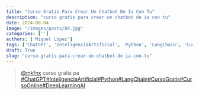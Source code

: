 ```yaml
---
title: "Curso Gratis Para Crear Un Chatbot De Ia Con Tu"
description: "curso gratis para crear un chatbot de ia con tu"
date: 2024-08-04
image: "/images/posts/04.jpg"
categories: ['']
authors: ['Miguel López']
tags: ['ChatGPT', 'InteligenciaArtificial', 'Python', 'LangChain', 'CursoGratis', 'CursoOnline', 'DeepLearningAI']
draft: True
slug: "curso-gratis-para-crear-un-chatbot-de-ia-con-tu"
---
```


<blockquote class="tiktok-embed" cite="{https://www.tiktok.com/@mkfnx/video/7259557243220217093}" data-video-id="7259557243220217093" style="max-width: 605px;min-width: 325px;" > <section> <a target="_blank" title="@mkfnx" href="https://www.tiktok.com/@mkfnx?refer=embed">@mkfnx</a> curso gratis pa </section> <a title="ChatGPT" target="_blank" href="https://www.tiktok.com/tag/ChatGPT?refer=embed">#ChatGPT</a><a title="InteligenciaArtificial" target="_blank" href="https://www.tiktok.com/tag/InteligenciaArtificial?refer=embed">#InteligenciaArtificial</a><a title="Python" target="_blank" href="https://www.tiktok.com/tag/Python?refer=embed">#Python</a><a title="LangChain" target="_blank" href="https://www.tiktok.com/tag/LangChain?refer=embed">#LangChain</a><a title="CursoGratis" target="_blank" href="https://www.tiktok.com/tag/CursoGratis?refer=embed">#CursoGratis</a><a title="CursoOnline" target="_blank" href="https://www.tiktok.com/tag/CursoOnline?refer=embed">#CursoOnline</a><a title="DeepLearningAI" target="_blank" href="https://www.tiktok.com/tag/DeepLearningAI?refer=embed">#DeepLearningAI</a> </blockquote> <script async src="https://www.tiktok.com/embed.js"></script>

